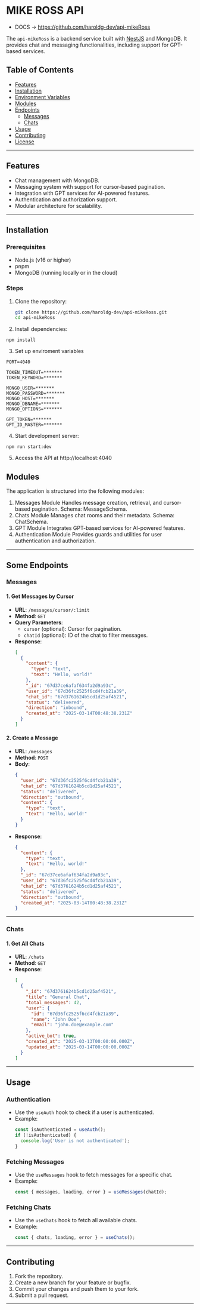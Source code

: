 # MIKE ROSS API

- DOCS -> https://github.com/haroldg-dev/api-mikeRoss

The `api-mikeRoss` is a backend service built with [NestJS](https://nestjs.com/) and MongoDB. It provides chat and messaging functionalities, including support for GPT-based services.

## Table of Contents

- [Features](#features)
- [Installation](#installation)
- [Environment Variables](#environment-variables)
- [Modules](#modules)
- [Endpoints](#endpoints)
  - [Messages](#messages)
  - [Chats](#chats)
- [Usage](#usage)
- [Contributing](#contributing)
- [License](#license)

---

## Features

- Chat management with MongoDB.
- Messaging system with support for cursor-based pagination.
- Integration with GPT services for AI-powered features.
- Authentication and authorization support.
- Modular architecture for scalability.

---

## Installation

### Prerequisites

- Node.js (v16 or higher)
- pnpm
- MongoDB (running locally or in the cloud)

### Steps

1. Clone the repository:

   ```bash
   git clone https://github.com/haroldg-dev/api-mikeRoss.git
   cd api-mikeRoss
   ```

2. Install dependencies:

```
npm install
```

3. Set up enviroment variables

```
PORT=4040

TOKEN_TIMEOUT=*******
TOKEN_KEYWORD=*******

MONGO_USER=*******
MONGO_PASSWORD=*******
MONGO_HOST=*******
MONGO_DBNAME=*******
MONGO_OPTIONS=*******

GPT_TOKEN=*******
GPT_ID_MASTER=*******

```

4. Start development server:

```
npm run start:dev
```

5. Access the API at http://localhost:4040

## Modules

The application is structured into the following modules:

1. Messages Module
   Handles message creation, retrieval, and cursor-based pagination.
   Schema: MessageSchema.
2. Chats Module
   Manages chat rooms and their metadata.
   Schema: ChatSchema.
3. GPT Module
   Integrates GPT-based services for AI-powered features.
4. Authentication Module
   Provides guards and utilities for user authentication and authorization.

---

## Some Endpoints

### Messages

#### 1. **Get Messages by Cursor**

- **URL**: `/messages/cursor/:limit`
- **Method**: `GET`
- **Query Parameters**:
  - `cursor` (optional): Cursor for pagination.
  - `chatId` (optional): ID of the chat to filter messages.
- **Response**:
  ```json
  [
    {
      "content": {
        "type": "text",
        "text": "Hello, world!"
      },
      "_id": "67d37ce6afaf634fa2d9a93c",
      "user_id": "67d36fc2525f6cd4fcb21a39",
      "chat_id": "67d3761624b5cd1d25af4521",
      "status": "delivered",
      "direction": "inbound",
      "created_at": "2025-03-14T00:48:38.231Z"
    }
  ]
  ```

#### 2. **Create a Message**

- **URL**: `/messages`
- **Method**: `POST`
- **Body**:
  ```json
  {
    "user_id": "67d36fc2525f6cd4fcb21a39",
    "chat_id": "67d3761624b5cd1d25af4521",
    "status": "delivered",
    "direction": "outbound",
    "content": {
      "type": "text",
      "text": "Hello, world!"
    }
  }
  ```
- **Response**:
  ```json
  {
    "content": {
      "type": "text",
      "text": "Hello, world!"
    },
    "_id": "67d37ce6afaf634fa2d9a93c",
    "user_id": "67d36fc2525f6cd4fcb21a39",
    "chat_id": "67d3761624b5cd1d25af4521",
    "status": "delivered",
    "direction": "outbound",
    "created_at": "2025-03-14T00:48:38.231Z"
  }
  ```

---

### Chats

#### 1. **Get All Chats**

- **URL**: `/chats`
- **Method**: `GET`
- **Response**:
  ```json
  [
    {
      "_id": "67d3761624b5cd1d25af4521",
      "title": "General Chat",
      "total_messages": 42,
      "user": {
        "id": "67d36fc2525f6cd4fcb21a39",
        "name": "John Doe",
        "email": "john.doe@example.com"
      },
      "active_bot": true,
      "created_at": "2025-03-13T00:00:00.000Z",
      "updated_at": "2025-03-14T00:00:00.000Z"
    }
  ]
  ```

---

## Usage

### Authentication

- Use the `useAuth` hook to check if a user is authenticated.
- Example:
  ```typescript
  const isAuthenticated = useAuth();
  if (!isAuthenticated) {
    console.log('User is not authenticated');
  }
  ```

### Fetching Messages

- Use the `useMessages` hook to fetch messages for a specific chat.
- Example:
  ```typescript
  const { messages, loading, error } = useMessages(chatId);
  ```

### Fetching Chats

- Use the `useChats` hook to fetch all available chats.
- Example:
  ```typescript
  const { chats, loading, error } = useChats();
  ```

---

## Contributing

1. Fork the repository.
2. Create a new branch for your feature or bugfix.
3. Commit your changes and push them to your fork.
4. Submit a pull request.

---
